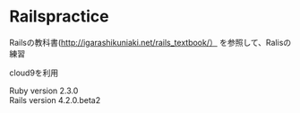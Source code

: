 # Railspractice

Railsの教科書(http://igarashikuniaki.net/rails_textbook/）
を参照して、Ralisの練習

cloud9を利用

Ruby version 2.3.0  
Rails version 4.2.0.beta2  
